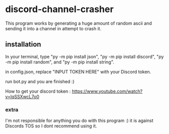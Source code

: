 # discord-channel-crasher
This program works by generating a huge amount of random ascii and sending it into a channel in attempt to crash it.

## installation
In your terminal, type "py -m pip install json", "py -m pip install discord", "py -m pip install random", and "py -m pip install string".

in config.json, replace "INPUT TOKEN HERE" with your Discord token.

run bot.py and you are finished :)

How to get your discord token : https://www.youtube.com/watch?v=lqSSXwcL7o0

### extra
I'm not responsible for anything you do with this program :) it is against Discords TOS so I dont recommend using it.
